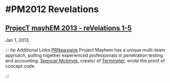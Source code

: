 # #PM2012 Revelations

## [ProjecT mayhEM 2013 - reVelations 1-5 ](https://pastebin.com/scNXFWRP)
Jan 1, 2013

::: tip Additional Links
[PRNewswire](https://www.prnewswire.com/news-releases/securestate-releases-project-mayhem-181997091.html)
Project Mayhem has a unique multi-team approach, pulling together experienced professionals in penetration testing and accounting. [Spencer McIntyre](https://github.com/zeroSteiner), creator of [Termineter](https://tools.kali.org/stress-testing/termineter), wrote the proof of concept code.

:::
